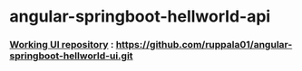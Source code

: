 # angular-springboot-hellworld-api

### [Working UI repository](https://github.com/ruppala01/angular-springboot-hellworld-ui.git) : https://github.com/ruppala01/angular-springboot-hellworld-ui.git


